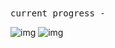 <samp>
current progress -
</samp>

<br>

![img](https://i.imgur.com/pU7J3AA.png)
![img](https://i.imgur.com/VlEAcoO.png)